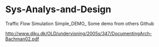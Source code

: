 # Sys-Analys-and-Design
Traffic Flow Simulation Simple_DEMO_
Some demo from others Github
<br/>

http://www.diku.dk/OLD/undervisning/2005s/347/DocumentingArch-Bachman02.pdf
